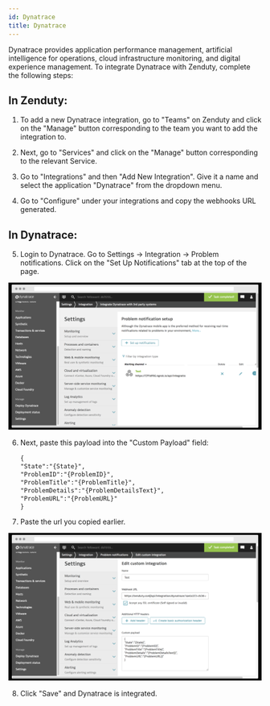 ```yaml
---
id: Dynatrace
title: Dynatrace
---
```

Dynatrace provides application performance management, artificial intelligence for operations, cloud infrastructure monitoring, and digital experience management. To integrate Dynatrace with Zenduty, complete the following steps:

## In Zenduty:

1. To add a new Dynatrace integration, go to "Teams" on Zenduty and click on the "Manage" button corresponding to the team you want to add the integration to.

2. Next, go to "Services" and click on the "Manage" button corresponding to the relevant Service.

3. Go to "Integrations" and then "Add New Integration". Give it a name and select the application "Dynatrace" from the dropdown menu.

4. Go to "Configure" under your integrations and copy the webhooks URL generated. 

## In Dynatrace: 

5. Login to Dynatrace. Go to Settings -> Integration -> Problem notifications. Click on the "Set Up Notifications" tab at the top of the page.

![](/img/Integrations/Dynatrace/1.png)

6. Next, paste this payload into the "Custom Payload" field:

	```
	{
	"State":"{State}",
	"ProblemID":"{ProblemID}",
	"ProblemTitle":"{ProblemTitle}",
	"ProblemDetails":"{ProblemDetailsText}",
	"ProblemURL":"{ProblemURL}"
	}
	```

7. Paste the url you copied earlier.

![](/img/Integrations/Dynatrace/2.png)

8. Click "Save" and Dynatrace is integrated.